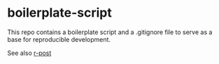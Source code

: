 # boilerplate-script
This repo contains a boilerplate script and a .gitignore file to serve as a base for reproducible development. 

See also [r-post](https://wp.me/p8rgs6-9M)
